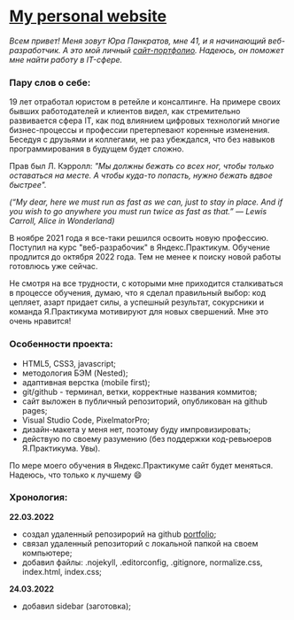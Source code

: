 # [My personal website](https://pnrf.github.io/portfolio/)

*Всем привет! Меня зовут Юра Панкратов, мне 41, и я начинающий веб-разработчик. А это мой личный [сайт-портфолио](https://pnrf.github.io/portfolio/). Надеюсь, он поможет мне найти работу в IT-сфере.*

### Пару слов о себе:

19 лет отработал юристом в ретейле и консалтинге. На примере своих бывших работодателей и клиентов видел, как стремительно развивается сфера IT, как под влиянием цифровых технологий многие бизнес-процессы и профессии претерпевают коренные изменения. Беседуя с друзьями и коллегами, не раз убеждался, что без навыков программирования в будущем будет сложно.

Прав был Л. Кэрролл: *"Мы должны бежать со всех ног, чтобы только оставаться на месте. А чтобы куда-то попасть, нужно бежать вдвое быстрее".*

*(“My dear, here we must run as fast as we can, just to stay in place. And if you wish to go anywhere you must run twice as fast as that.” ― Lewis Carroll, Alice in Wonderland)*

В ноябре 2021 года я все-таки решился освоить новую профессию. Поступил на курс "веб-разрабочик" в Яндекс.Практикум. Обучение продлится до октября 2022 года. Тем не менее к поиску новой работы готовлюсь уже сейчас.

Не смотря на все трудности, с которыми мне приходится сталкиваться в процессе обучения, думаю, что я сделал правильный выбор: код цепляет, азарт придает силы, а успешный результат, сокурсники и команда Я.Практикума мотивируют для новых свершений. Мне это очень нравится!


### Особенности проекта:

* HTML5, CSS3, javascript;
* методология БЭМ (Nested);
* адаптивная верстка (mobile first);
* git/github - терминал, ветки, корректные названия коммитов;
* сайт выложен в публичный репозиторий, опубликован на github pages;
* Visual Studio Code, PixelmatorPro;
* дизайн-макета у меня нет, поэтому буду импровизировать;
* действую по своему разумению (без поддержки код-ревьюеров Я.Практикума. Увы).

По мере моего обучения в Яндекс.Практикуме сайт будет меняться. Надеюсь, что только к лучшему :smile:

### Хронология:

**22.03.2022**

* создал удаленный репозирорий на github [portfolio](https://github.com/pnrf/portfolio);
* связал удаленный репозиторий с локальной папкой на своем компьютере;
* добавил файлы: .nojekyll, .editorconfig, .gitignore, normalize.css, index.html, index.css;

**24.03.2022**

* добавил sidebar (заготовка);
